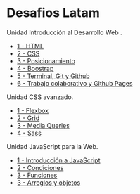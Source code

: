 # Desafios Latam

Unidad Introducción al Desarrollo Web . 
- [1 - HTML](https://facbgnto.github.io/desafiolatam2.0/1desarrolloweb/html/desafio_1/)
- [2 - CSS](https://facbgnto.github.io/desafiolatam2.0/1desarrolloweb/css/desafio_2/)
- [3 - Posicionamiento](https://facbgnto.github.io/desafiolatam2.0/1desarrolloweb/Posicionamiento/Desafio/)
- [4 - Boostrap](https://facbgnto.github.io/desafiolatam2.0/1desarrolloweb/bootstrap/desafio/)
- [5 - Terminal, Git y Github](https://facbgnto.github.io/fdsw-github/)
- [6 - Trabajo colaborativo y Github Pages](https://facbgnto.github.io/Portafolio/)

Unidad CSS avanzado. 
- [1 - Flexbox](https://facbgnto.github.io/desafiolatam2.0/2CSS/flexbox/)
- [2 - Grid](https://facbgnto.github.io/desafiolatam2.0/2CSS/Grid/)
- [3 - Media Queries](https://facbgnto.github.io/desafiolatam2.0/2CSS/mediaqueries2/)
- [4 - Sass](https://facbgnto.github.io/desafiolatam2.0/2CSS/sass/)

Unidad JavaScript para la Web. 
- [1 - Introducción a JavaScript](https://facbgnto.github.io/desafiolatam2.0/3JavaSpript/Introduccion/desafiojs/)
- [2 - Condiciones](https://facbgnto.github.io/desafiolatam2.0/3JavaSpript/2Condiciones/desafio/)
- [3 - Funciones](https://facbgnto.github.io/desafiolatam2.0/3JavaSpript/3funciones/desafio/)
- [3 - Arreglos y objetos](https://facbgnto.github.io/desafiolatam2.0/3JavaSpript/4arreglosyobjetos/desafio/)
